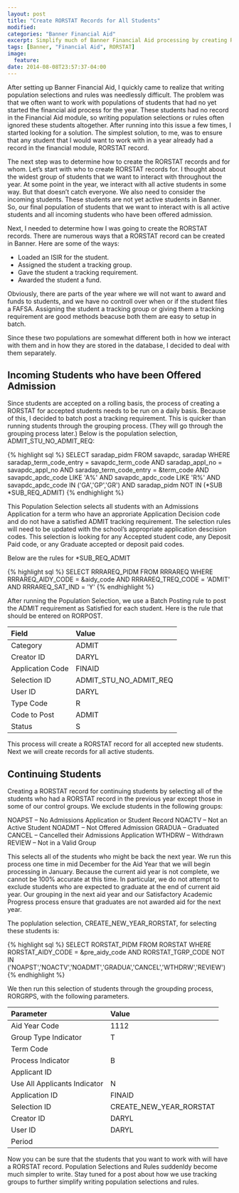 ```yaml
---
layout: post
title: "Create RORSTAT Records for All Students"
modified:
categories: "Banner Financial Aid"
excerpt: Simplify much of Banner Financial Aid processing by creating RORSTAT records for all potential students.
tags: [Banner, "Financial Aid", RORSTAT]
image:
  feature:
date: 2014-08-08T23:57:37-04:00
---
```


After setting up Banner Financial Aid, I quickly came to realize that writing population selections and rules was needlessly difficult. The problem was that we often want to work with populations of students that had no yet started the financial aid process for the year. These students had no record in the Financial Aid module, so writing population selections or rules often ignored these students altogether. After running into this issue a few times, I started looking for a solution. The simplest solution, to me, was to ensure that any student that I would want to work with in a year already had a record in the financial module, RORSTAT record.

The next step was to determine how to create the RORSTAT records and for whom. Let’s start with who to create RORSTAT records for. I thought about the widest group of students that we want to interact with throughout the year. At some point in the year, we interact with all active students in some way. But that doesn’t catch everyone. We also need to consider the incoming students. These students are not yet active students in Banner. So, our final population of students that we want to interact with is all active students and all incoming students who have been offered admission.

Next, I needed to determine how I was going to create the RORSTAT records. There are numerous ways that a RORSTAT record can be created in Banner. Here are some of the ways:

- Loaded an ISIR for the student.
- Assigned the student a tracking group.
- Gave the student a tracking requirement.
- Awarded the student a fund.

Obviously, there are parts of the year where we will not want to award and funds to students, and we have no controll over when or if the student files a FAFSA. Assigning the student a tracking group or giving them a tracking requirement are good methods beacuse both them are easy to setup in batch.

Since these two populations are somewhat different both in how we interact with them and in how they are stored in the database, I decided to deal with them separately.

## Incoming Students who have been Offered Admission

Since students are accepted on a rolling basis, the process of creating a RORSTAT for accepted students needs to be run on a daily basis. Because of this, I decided to batch post a tracking requirement. This is quicker than running students through the grouping process. (They will go through the grouping process later.) Below is the population selection, ADMIT_STU_NO_ADMIT_REQ:

{% highlight sql %}
SELECT saradap_pidm
FROM savapdc, saradap
WHERE saradap_term_code_entry = savapdc_term_code
  AND saradap_appl_no = savapdc_appl_no
  AND saradap_term_code_entry = &term_code
  AND savapdc_apdc_code LIKE 'A%'
  AND savapdc_apdc_code LIKE 'R%'
  AND savapdc_apdc_code IN ('GA','GP','GR')
  AND saradap_pidm NOT IN (*SUB *SUB_REQ_ADMIT)
{% endhighlight %}

This Population Selection selects all students with an Admissions Application for a term who have an approriate Application Decision code and do not have a satisfied ADMIT tracking requirement. The selection rules will need to be updated with the school’s appropriate application descision codes. This selection is looking for any Accepted student code, any Deposit Paid code, or any Graduate accepted or deposit paid codes.

Below are the rules for *SUB_REQ_ADMIT

{% highlight sql %}
SELECT RRRAREQ_PIDM
FROM RRRAREQ
WHERE RRRAREQ_AIDY_CODE = &aidy_code
  AND RRRAREQ_TREQ_CODE = 'ADMIT'
  AND RRRAREQ_SAT_IND = 'Y'
{% endhighlight %}

After running the Population Selection, we use a Batch Posting rule to post the ADMIT requirement as Satisfied for each student. Here is the rule that should be entered on RORPOST.

| Field            | Value                  |
|:-----------------|:-----------------------|
| Category         | ADMIT                  |
| Creator ID       | DARYL                  |
| Application Code | FINAID                 |
| Selection ID     | ADMIT_STU_NO_ADMIT_REQ |
| User ID          | DARYL                  |
| Type Code        | R                      |
| Code to Post     | ADMIT                  |
| Status           | S                      |

This process will create a RORSTAT record for all accepted new students. Next we will create records for all active students.

## Continuing Students

Creating a RORSTAT record for continuing students by selecting all of the students who had a RORSTAT record in the previous year except those in some of our control groups. We exclude students in the following groups:

NOAPST – No Admissions Application or Student Record
NOACTV – Not an Active Student
NOADMT – Not Offered Admission
GRADUA – Graduated
CANCEL – Cancelled their Admissions Application
WTHDRW – Withdrawn
REVIEW – Not in a Valid Group

This selects all of the students who might be back the next year. We run this process one time in mid December for the Aid Year that we will begin processing in January. Because the current aid year is not complete, we cannot be 100% accurate at this time. In particular, we do not attempt to exclude students who are expected to graduate at the end of current aid year. Our grouping in the next aid year and our Satisfactory Academic Progress process ensure that graduates are not awarded aid for the next year.

The poplulation selection, CREATE_NEW_YEAR_RORSTAT, for selecting these students is:

{% highlight sql %}
SELECT RORSTAT_PIDM
FROM RORSTAT
WHERE RORSTAT_AIDY_CODE = &pre_aidy_code
  AND RORSTAT_TGRP_CODE NOT IN ('NOAPST','NOACTV','NOADMT','GRADUA','CANCEL','WTHDRW','REVIEW')
{% endhighlight %}

We then run this selection of students through the groupding process, RORGRPS, with the following parameters.

| Parameter                     | Value                   |
|:------------------------------|:------------------------|
| Aid Year Code                 | 1112                    |
| Group Type Indicator          | T                       |
| Term Code                     |                         |
| Process Indicator             | B                       |
| Applicant ID                  |                         |
| Use All Applicants Indicator  | N                       |
| Application ID                | FINAID                  |
| Selection ID                  | CREATE_NEW_YEAR_RORSTAT |
| Creator ID                    | DARYL                   |
| User ID                       | DARYL                   |
| Period                        |                         |

Now you can be sure that the students that you want to work with will have a RORSTAT record. Population Selections and Rules suddenldy become much simpler to write. Stay tuned for a post about how we use tracking groups to further simplify writing population selections and rules.
